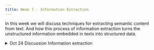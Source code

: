 ```yaml
---
title: Week 7 - Information Extraction
---
```


<!-- In this module, we will discover the world of stylometry, a field that probes the unique stylistic fingerprint of authors. Utilizing the user-friendly package [Stylo](https://journal.r-project.org/archive/2016/RJ-2016-007/index.html), we will undertake a critical review and replication of Patrick Juola’s study (2013), which aimed to reveal the author hiding behind the pseudonym Robert Galbraith. In doing so, we will not only explore the power of stylometric techniques, but also discuss the broader implications of this type of research, emphasizing the ethical and scholarly consequences.
-->

In this week we will discuss techniques for extracting semantic content from text. And how this process of information extraction turns the unstructured information embedded in texts into structured data.

<details>
  <summary class="session-summary">
    <span class="date-label">Oct 24</span>
    <span class="label label-blue">Discussion</span>
    <span class="session-title">Information extraction</span>
  </summary>
  <div markdown="1">
- [Slides coming soon]
- Readings:
  - [Chapter 20 Speech and Language Processing, An Introduction to Natural Language Processing, Computational Linguistics, and Speech Recognition with Language Models](https://app.perusall.com/courses/training-computers-to-understand-african-languages/information_extraction) Third Edition by Daniel Jurafsky, James H. Martin. 
    - Read about information extraction, Relation extraction, events and time. No need to go into technical details.
- [Adelani et al., MasakhaNER: Named Entity Recognition for African Languages](https://aclanthology.org/2021.tacl-1.66.pdf). Read from abstract to section 4 about named entity for African languages.
- [Cheikh et al., MasakhaPOS: Part-of-Speech Tagging for Typologically Diverse African Languages](https://aclanthology.org/2023.acl-long.609.pdf). Read from abstract section 5 about parts of speech for African languages.

-  Practice Annotation:
    - Named Entity Recognition task [Annotation guideline](https://docs.google.com/document/d/1XvSVMI9pI9jaQsT6wrHSNrYjBniT0UygK0xd2T3tY3U/edit?usp=sharing) 
    - Part-of-Speech task [Annotation guideline](https://docs.google.com/document/d/1t2jVVIqMUhAn9pkwUzoSpiminLY3chQ2mNEW9OB5D2s/edit?usp=sharing)
    - We will practice using [African language text corpus](https://github.com/Buzaabah/FRS159/tree/main/data)  to annotate African languages.
    - We will use an [external annotation tool](https://tecoholic.github.io/ner-annotator/) to annotate Named Entities in African languages text.



</div>
</details>




